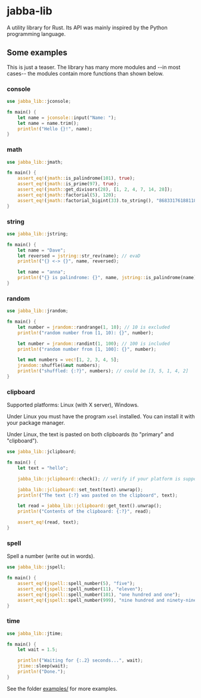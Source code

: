 # jabba-lib

A utility library for Rust. Its API was mainly inspired by the
Python programming language.

## Some examples

This is just a teaser. The library has many more modules
and --in most cases-- the modules contain more functions than shown below.

### console

```rust
use jabba_lib::jconsole;

fn main() {
    let name = jconsole::input("Name: ");
    let name = name.trim();
    println!("Hello {}!", name);
}
```

### math

```rust
use jabba_lib::jmath;

fn main() {
    assert_eq!(jmath::is_palindrome(101), true);
    assert_eq!(jmath::is_prime(97), true);
    assert_eq!(jmath::get_divisors(28), [1, 2, 4, 7, 14, 28]);
    assert_eq!(jmath::factorial(5), 120);
    assert_eq!(jmath::factorial_bigint(33).to_string(), "8683317618811886495518194401280000000");
}
```

### string

```rust
use jabba_lib::jstring;

fn main() {
    let name = "Dave";
    let reversed = jstring::str_rev(name); // evaD
    println!("{} <-> {}", name, reversed);

    let name = "anna";
    println!("{} is palindrome: {}", name, jstring::is_palindrome(name));
}
```

### random

```rust
use jabba_lib::jrandom;

fn main() {
    let number = jrandom::randrange(1, 10); // 10 is excluded
    println!("random number from [1, 10): {}", number);

    let number = jrandom::randint(1, 100); // 100 is included
    println!("random number from [1, 100]: {}", number);

    let mut numbers = vec![1, 2, 3, 4, 5];
    jrandom::shuffle(&mut numbers);
    println!("shuffled: {:?}", numbers); // could be [3, 5, 1, 4, 2]
}
```

### clipboard

Supported platforms: Linux (with X server), Windows.

Under Linux you must have the program `xsel` installed.
You can install it with your package manager.

Under Linux, the text is pasted on both clipboards (to "primary" and "clipboard").

```rust
use jabba_lib::jclipboard;

fn main() {
    let text = "hello";

    jabba_lib::jclipboard::check(); // verify if your platform is supported

    jabba_lib::jclipboard::set_text(text).unwrap();
    println!("The text {:?} was pasted on the clipboard", text);

    let read = jabba_lib::jclipboard::get_text().unwrap();
    println!("Contents of the clipboard: {:?}", read);

    assert_eq!(read, text);
}
```

### spell

Spell a number (write out in words).

```rust
use jabba_lib::jspell;

fn main() {
    assert_eq!(jspell::spell_number(5), "five");
    assert_eq!(jspell::spell_number(11), "eleven");
    assert_eq!(jspell::spell_number(101), "one hundred and one");
    assert_eq!(jspell::spell_number(999), "nine hundred and ninety-nine");
}
```

### time

```rust
use jabba_lib::jtime;

fn main() {
    let wait = 1.5;

    println!("Waiting for {:.2} seconds...", wait);
    jtime::sleep(wait);
    println!("Done.");
}
```

See the folder [examples/](https://github.com/jabbalaci/jabba-lib/tree/main/examples)
for more examples.
